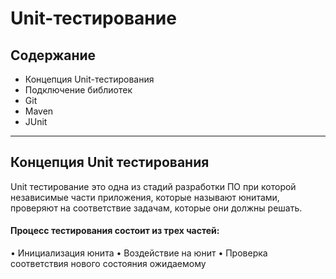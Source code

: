 # Unit-тестирование

## Содержание

- Концепция Unit-тестирования
- Подключение библиотек
- Git
- Maven
- JUnit

-------------------

## Концепция Unit тестирования

Unit тестирование это одна из стадий разработки ПО при которой независимые части приложения, которые называют юнитами, проверяют на соответствие задачам, которые они должны решать.

#### Процесс тестирования состоит из трех частей:
• Инициализация юнита
• Воздействие на юнит
• Проверка соответствия нового состояния ожидаемому
